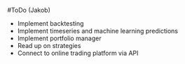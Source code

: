 #ToDo (Jakob)
- Implement backtesting
- Implement timeseries and machine learning predictions
- Implement portfolio manager
- Read up on strategies
- Connect to online trading platform via API
